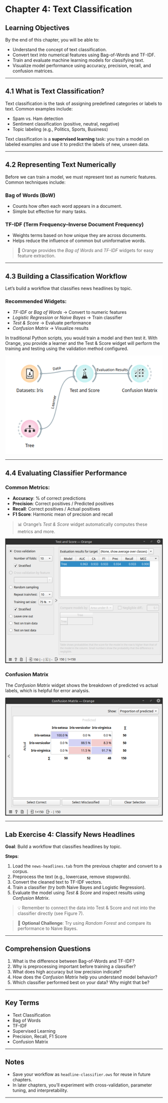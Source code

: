 # Chapter 4: Text Classification

## Learning Objectives

By the end of this chapter, you will be able to:

- Understand the concept of text classification.
- Convert text into numerical features using Bag-of-Words and TF-IDF.
- Train and evaluate machine learning models for classifying text.
- Visualize model performance using accuracy, precision, recall, and confusion matrices.

---

## 4.1 What is Text Classification?

Text classification is the task of assigning predefined categories or labels to text. Common examples include:

- Spam vs. Ham detection
- Sentiment classification (positive, neutral, negative)
- Topic labeling (e.g., Politics, Sports, Business)

Text classification is a **supervised learning** task: you train a model on labeled examples and use it to predict the labels of new, unseen data.

---

## 4.2 Representing Text Numerically

Before we can train a model, we must represent text as numeric features. Common techniques include:

### Bag of Words (BoW)

- Counts how often each word appears in a document.
- Simple but effective for many tasks.

### TF-IDF (Term Frequency–Inverse Document Frequency)

- Weights terms based on how unique they are across documents.
- Helps reduce the influence of common but uninformative words.

> 🧠 Orange provides the *Bag of Words* and *TF-IDF* widgets for easy feature extraction.

---

## 4.3 Building a Classification Workflow

Let’s build a workflow that classifies news headlines by topic.

### Recommended Widgets:

- *TF-IDF* or *Bag of Words* → Convert to numeric features
- *Logistic Regression* or *Naive Bayes* → Train classifier
- *Test & Score* → Evaluate performance
- *Confusion Matrix* → Visualize results

In traditional Python scripts, you would train a model and then test it.  With Orange, you provide a learner and the Test & Score widget will perform the training and testing using the validation method configured.

![Figure 7. Orange workflow with a Test & Score widget and a Tree learner](4a%20Test%20and%20Score%20Workflow.png)

---

## 4.4 Evaluating Classifier Performance

### Common Metrics:

- **Accuracy**: % of correct predictions
- **Precision**: Correct positives / Predicted positives
- **Recall**: Correct positives / Actual positives
- **F1 Score**: Harmonic mean of precision and recall

> 📊 Orange’s *Test & Score* widget automatically computes these metrics and more.

![Figure 8. Configuration of a Test & Score widget using 10-fold cross validation and the evaluation results](4b%20Test%20and%20Score%20Settings.png)


### Confusion Matrix

The *Confusion Matrix* widget shows the breakdown of predicted vs actual labels, which is helpful for error analysis.

![Figure 9. A confusion matrix for the Iris dataset](4c%20Confusion%20Matrix.png)

---

## Lab Exercise 4: Classify News Headlines

**Goal**: Build a workflow that classifies headlines by topic.

**Steps**:

1. Load the `news-headlines.tab` from the previous chapter and convert to a corpus.
2. Preprocess the text (e.g., lowercase, remove stopwords).
3. Convert the cleaned text to TF-IDF vectors.
4. Train a classifier (try both Naive Bayes and Logistic Regression).
5. Evaluate the model using *Test & Score* and inspect results using *Confusion Matrix*.

> 💡 Remember to connect the data into Test & Score and not into the classifier directly (see Figure 7).

> 📝 **Optional Challenge**: Try using *Random Forest* and compare its performance to Naive Bayes.

---

## Comprehension Questions

1. What is the difference between Bag-of-Words and TF-IDF?
2. Why is preprocessing important before training a classifier?
3. What does high accuracy but low precision indicate?
4. How does the *Confusion Matrix* help you understand model behavior?
5. Which classifier performed best on your data? Why might that be?

---

## Key Terms

- Text Classification
- Bag of Words
- TF-IDF
- Supervised Learning
- Precision, Recall, F1 Score
- Confusion Matrix

---

## Notes

- Save your workflow as `headline-classifier.ows` for reuse in future chapters.
- In later chapters, you’ll experiment with cross-validation, parameter tuning, and interpretability.

---

